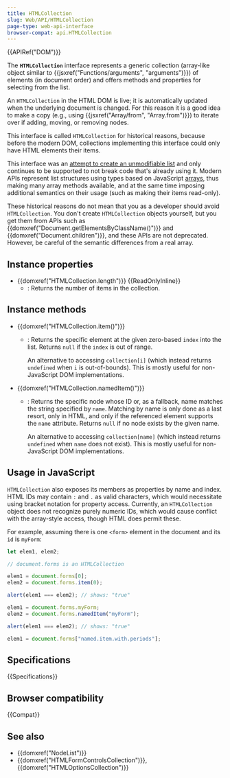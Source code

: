 ```yaml
---
title: HTMLCollection
slug: Web/API/HTMLCollection
page-type: web-api-interface
browser-compat: api.HTMLCollection
---
```


{{APIRef("DOM")}}

The **`HTMLCollection`** interface represents a generic collection (array-like object similar to {{jsxref("Functions/arguments", "arguments")}}) of elements (in document order) and offers methods and properties for selecting from the list.

An `HTMLCollection` in the HTML DOM is live; it is automatically updated when the underlying document is changed. For this reason it is a good idea to make a copy (e.g., using {{jsxref("Array/from", "Array.from")}}) to iterate over if adding, moving, or removing nodes.

This interface is called `HTMLCollection` for historical reasons, because before the modern DOM, collections implementing this interface could only have HTML elements their items.

This interface was an [attempt to create an unmodifiable list](https://stackoverflow.com/questions/74630989/why-use-domstringlist-rather-than-an-array/74641156#74641156) and only continues to be supported to not break code that's already using it. Modern APIs represent list structures using types based on JavaScript [arrays](/en-US/docs/Web/JavaScript/Reference/Global_Objects/Array), thus making many array methods available, and at the same time imposing additional semantics on their usage (such as making their items read-only).

These historical reasons do not mean that you as a developer should avoid `HTMLCollection`. You don't create `HTMLCollection` objects yourself, but you get them from APIs such as {{domxref("Document.getElementsByClassName()")}} and {{domxref("Document.children")}}, and these APIs are not deprecated. However, be careful of the semantic differences from a real array.

## Instance properties

- {{domxref("HTMLCollection.length")}} {{ReadOnlyInline}}
  - : Returns the number of items in the collection.

## Instance methods

- {{domxref("HTMLCollection.item()")}}

  - : Returns the specific element at the given zero-based `index` into the list. Returns `null` if the `index` is out of range.

    An alternative to accessing `collection[i]` (which instead returns `undefined` when `i` is out-of-bounds). This is mostly useful for non-JavaScript DOM implementations.

- {{domxref("HTMLCollection.namedItem()")}}

  - : Returns the specific node whose ID or, as a fallback, name matches the string specified by `name`. Matching by name is only done as a last resort, only in HTML, and only if the referenced element supports the `name` attribute. Returns `null` if no node exists by the given name.

    An alternative to accessing `collection[name]` (which instead returns `undefined` when `name` does not exist). This is mostly useful for non-JavaScript DOM implementations.

## Usage in JavaScript

`HTMLCollection` also exposes its members as properties by name and index. HTML IDs may contain `:` and `.` as valid characters, which would necessitate using bracket notation for property access. Currently, an `HTMLCollection` object does not recognize purely numeric IDs, which would cause conflict with the array-style access, though HTML does permit these.

For example, assuming there is one `<form>` element in the document and its `id` is `myForm`:

```js
let elem1, elem2;

// document.forms is an HTMLCollection

elem1 = document.forms[0];
elem2 = document.forms.item(0);

alert(elem1 === elem2); // shows: "true"

elem1 = document.forms.myForm;
elem2 = document.forms.namedItem("myForm");

alert(elem1 === elem2); // shows: "true"

elem1 = document.forms["named.item.with.periods"];
```

## Specifications

{{Specifications}}

## Browser compatibility

{{Compat}}

## See also

- {{domxref("NodeList")}}
- {{domxref("HTMLFormControlsCollection")}}, {{domxref("HTMLOptionsCollection")}}
